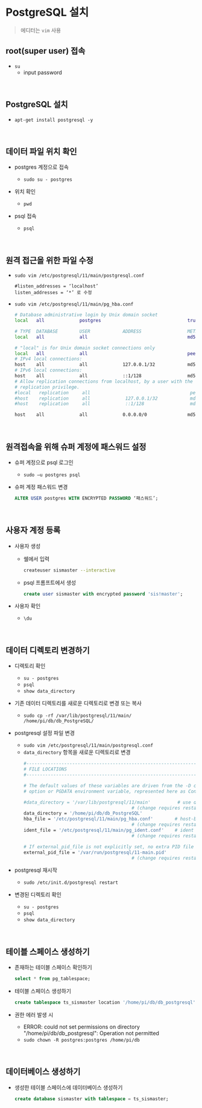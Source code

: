 # PostgreSQL 설치
> 에디터는 `vim` 사용

## root(super user) 접속
- `su`
  - input password

<br>

## PostgreSQL 설치
- `apt-get install postgresql -y`

<br>

## 데이터 파일 위치 확인
- postgres 계정으로 접속
  - `sudo su - postgres`

- 위치 확인
  - `pwd`

- psql 접속
  - `psql`

<br>

## 원격 접근을 위한 파일 수정
- `sudo vim /etc/postgresql/11/main/postgresql.conf`
    ```
    #listen_addresses = ‘localhost’
    listen_addresses = ‘*’ 로 수정
    ```

- `sudo vim /etc/postgresql/11/main/pg_hba.conf`
    ```sh
    # Database administrative login by Unix domain socket
    local   all             postgres                                trust

    # TYPE  DATABASE        USER            ADDRESS                 METHOD
    local   all             all                                     md5

    # "local" is for Unix domain socket connections only
    local   all             all                                     peer
    # IPv4 local connections:
    host    all             all             127.0.0.1/32            md5
    # IPv6 local connections:
    host    all             all             ::1/128                 md5
    # Allow replication connections from localhost, by a user with the
    # replication privilege.
    #local   replication     all                                     peer
    #host    replication     all             127.0.0.1/32            md5
    #host    replication     all             ::1/128                 md5

    host    all             all             0.0.0.0/0               md5
    ```

<br>

## 원격접속을 위해 슈퍼 계정에 패스워드 설정
- 슈퍼 계정으로 psql 로그인
  - `sudo –u postgres psql`

- 슈퍼 계정 패스워드 변경
    ```sql
    ALTER USER postgres WITH ENCRYPTED PASSWORD ‘패스워드’;
    ```

<br>

## 사용자 계정 등록
- 사용자 생성
  - 쉘에서 입력
    ```sh
    createuser sismaster --interactive
    ```

  - psql 프롬프트에서 생성
    ```sql
    create user sismaster with encrypted password 'sis!master';
    ```

- 사용자 확인
  - `\du`

<br>

## 데이터 디렉토리 변경하기
- 디렉토리 확인
  - `su - postgres`
  - `psql`
  - `show data_directory`

- 기존 데이터 디렉토리를 새로운 디렉토리로 변경 또는 복사
  - `sudo cp -rf /var/lib/postgresql/11/main/ /home/pi/db/db_PostgreSQL/`

- postgresql 설정 파일 변경
  - `sudo vim /etc/postgresql/11/main/postgresql.conf`
  - `data_directory` 항목을 새로운 디렉토리로 변경
    ```sh
    #------------------------------------------------------------------------------
    # FILE LOCATIONS
    #------------------------------------------------------------------------------

    # The default values of these variables are driven from the -D command-line
    # option or PGDATA environment variable, represented here as ConfigDir.

    #data_directory = '/var/lib/postgresql/11/main'          # use data in another directory
                                            # (change requires restart)
    data_directory = '/home/pi/db/db_PostgreSQL'
    hba_file = '/etc/postgresql/11/main/pg_hba.conf'        # host-based authentication file
                                            # (change requires restart)
    ident_file = '/etc/postgresql/11/main/pg_ident.conf'    # ident configuration file
                                            # (change requires restart)

    # If external_pid_file is not explicitly set, no extra PID file is written.
    external_pid_file = '/var/run/postgresql/11-main.pid'                   # write an extra PID file
                                            # (change requires restart)
    ```

- postgresql 재시작
  - `sudo /etc/init.d/postgresql restart`

- 변경된 디렉토리 확인
  - `su - postgres`
  - `psql`
  - `show data_directory`

<br>

## 테이블 스페이스 생성하기
- 존재하는 테이블 스페이스 확인하기
    ```sql
    select * from pg_tablespace;
    ```

- 테이블 스페이스 생성하기
    ```sql
    create tablespace ts_sismaster location '/home/pi/db/db_postgresql';
    ```

- 권한 에러 발생 시
  - ERROR:  could not set permissions on directory "/home/pi/db/db_postgresql": Operation not permitted
  - `sudo chown -R postgres:postgres /home/pi/db`

<br>

## 데이터베이스 생성하기
- 생성한 테이블 스페이스에 데이터베이스 생성하기
    ```sql
    create database sismaster with tablespace = ts_sismaster;
    ```